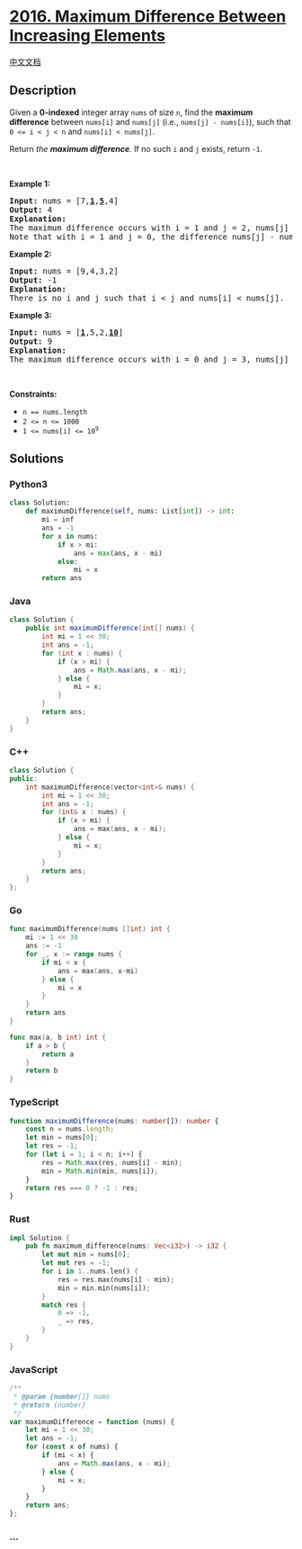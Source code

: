 # [2016. Maximum Difference Between Increasing Elements](https://leetcode.com/problems/maximum-difference-between-increasing-elements)

[中文文档](/solution/2000-2099/2016.Maximum%20Difference%20Between%20Increasing%20Elements/README.md)

## Description

<p>Given a <strong>0-indexed</strong> integer array <code>nums</code> of size <code>n</code>, find the <strong>maximum difference</strong> between <code>nums[i]</code> and <code>nums[j]</code> (i.e., <code>nums[j] - nums[i]</code>), such that <code>0 &lt;= i &lt; j &lt; n</code> and <code>nums[i] &lt; nums[j]</code>.</p>

<p>Return <em>the <strong>maximum difference</strong>. </em>If no such <code>i</code> and <code>j</code> exists, return <code>-1</code>.</p>

<p>&nbsp;</p>
<p><strong class="example">Example 1:</strong></p>

<pre>
<strong>Input:</strong> nums = [7,<strong><u>1</u></strong>,<strong><u>5</u></strong>,4]
<strong>Output:</strong> 4
<strong>Explanation:</strong>
The maximum difference occurs with i = 1 and j = 2, nums[j] - nums[i] = 5 - 1 = 4.
Note that with i = 1 and j = 0, the difference nums[j] - nums[i] = 7 - 1 = 6, but i &gt; j, so it is not valid.
</pre>

<p><strong class="example">Example 2:</strong></p>

<pre>
<strong>Input:</strong> nums = [9,4,3,2]
<strong>Output:</strong> -1
<strong>Explanation:</strong>
There is no i and j such that i &lt; j and nums[i] &lt; nums[j].
</pre>

<p><strong class="example">Example 3:</strong></p>

<pre>
<strong>Input:</strong> nums = [<strong><u>1</u></strong>,5,2,<strong><u>10</u></strong>]
<strong>Output:</strong> 9
<strong>Explanation:</strong>
The maximum difference occurs with i = 0 and j = 3, nums[j] - nums[i] = 10 - 1 = 9.
</pre>

<p>&nbsp;</p>
<p><strong>Constraints:</strong></p>

<ul>
	<li><code>n == nums.length</code></li>
	<li><code>2 &lt;= n &lt;= 1000</code></li>
	<li><code>1 &lt;= nums[i] &lt;= 10<sup>9</sup></code></li>
</ul>

## Solutions

<!-- tabs:start -->

### **Python3**

```python
class Solution:
    def maximumDifference(self, nums: List[int]) -> int:
        mi = inf
        ans = -1
        for x in nums:
            if x > mi:
                ans = max(ans, x - mi)
            else:
                mi = x
        return ans
```

### **Java**

```java
class Solution {
    public int maximumDifference(int[] nums) {
        int mi = 1 << 30;
        int ans = -1;
        for (int x : nums) {
            if (x > mi) {
                ans = Math.max(ans, x - mi);
            } else {
                mi = x;
            }
        }
        return ans;
    }
}
```

### **C++**

```cpp
class Solution {
public:
    int maximumDifference(vector<int>& nums) {
        int mi = 1 << 30;
        int ans = -1;
        for (int& x : nums) {
            if (x > mi) {
                ans = max(ans, x - mi);
            } else {
                mi = x;
            }
        }
        return ans;
    }
};
```

### **Go**

```go
func maximumDifference(nums []int) int {
	mi := 1 << 30
	ans := -1
	for _, x := range nums {
		if mi < x {
			ans = max(ans, x-mi)
		} else {
			mi = x
		}
	}
	return ans
}

func max(a, b int) int {
	if a > b {
		return a
	}
	return b
}
```

### **TypeScript**

```ts
function maximumDifference(nums: number[]): number {
    const n = nums.length;
    let min = nums[0];
    let res = -1;
    for (let i = 1; i < n; i++) {
        res = Math.max(res, nums[i] - min);
        min = Math.min(min, nums[i]);
    }
    return res === 0 ? -1 : res;
}
```

### **Rust**

```rust
impl Solution {
    pub fn maximum_difference(nums: Vec<i32>) -> i32 {
        let mut min = nums[0];
        let mut res = -1;
        for i in 1..nums.len() {
            res = res.max(nums[i] - min);
            min = min.min(nums[i]);
        }
        match res {
            0 => -1,
            _ => res,
        }
    }
}
```

### **JavaScript**

```js
/**
 * @param {number[]} nums
 * @return {number}
 */
var maximumDifference = function (nums) {
    let mi = 1 << 30;
    let ans = -1;
    for (const x of nums) {
        if (mi < x) {
            ans = Math.max(ans, x - mi);
        } else {
            mi = x;
        }
    }
    return ans;
};
```

### **...**

```

```

<!-- tabs:end -->
